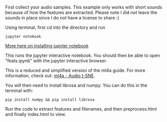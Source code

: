 First collect your audio samples. This example only works with short sounds because of how the features are extracted. Please note I did not leave the sounds in place since I do not have a license to share :)

Using terminal, first cd into the directory and run 

```
jupyter notebook

```
[More here on installing jupyter notebook](https://jupyter.readthedocs.io/en/latest/install.html#id4)

This runs the jupyter interactive notebook. You should then be able to open "feats.ipynb" with the jupyter interactive browser.

This is a reduced and simplified version of the ml4a guide. For more information, check out: [ml4a - Audio t-SNE](https://github.com/ml4a/ml4a-guides/blob/master/notebooks/audio-tsne.ipynb). 

You will then need to install librosa and numpy. You can do this in the terminal with:

```
pip install numpy && pip install librosa
```

Run the code to extract features and filenames, and then preprocess.html and finally index.html to view.